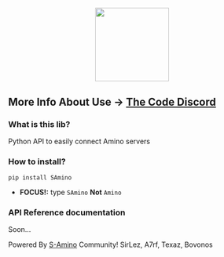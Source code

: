 <h1 align="center">
  <br>
  <a href="https://discord.gg/wMB7H9Fp"><img src="https://cdn.discordapp.com/icons/873910232072466432/a07b47688fe729eae554b2730534d5d5.png?size=128" width="150"></a>
  <br>
</h1>

## More Info About Use -> [The Code Discord](https://discord.gg/wMB7H9Fp)

### What is this lib?
Python API to easily connect Amino servers

### How to install?
`pip install SAmino`
- **FOCUS!:** type `SAmino` **Not** `Amino`

### API Reference documentation
Soon...

Powered By [S-Amino](http://aminoapps.com/c/S-Aminos) Community!
SirLez, A7rf, Texaz, Bovonos
